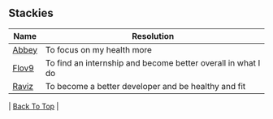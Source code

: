 ## Stackies

| Name                                                 | Resolution                                                | 
|------------------------------------------------------|-----------------------------------------------------------|
| [Abbey](https://github.com/AbbeyIT)                  | To focus on my health more                                | 
| [Flov9](https://github.com/Flov9) | To find an internship and become better overall in what I do |
| [Raviz](https://github.com/gorvyz)                   | To become a better developer and be healthy and fit       |

| [Back To Top](#Stackies) |

